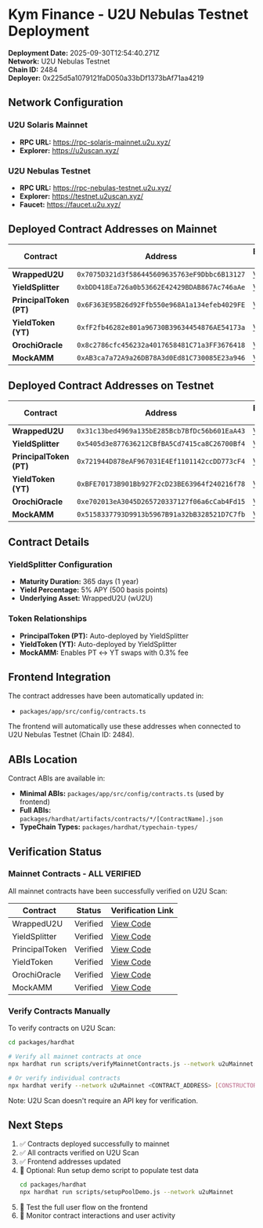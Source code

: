 # Kym Finance - U2U Nebulas Testnet Deployment

**Deployment Date:** 2025-09-30T12:54:40.271Z  
**Network:** U2U Nebulas Testnet  
**Chain ID:** 2484  
**Deployer:** 0x225d5a1079121faD050a33bDf1373bAf71aa4219

## Network Configuration

### U2U Solaris Mainnet

- **RPC URL:** https://rpc-solaris-mainnet.u2u.xyz/
- **Explorer:** https://u2uscan.xyz/

### U2U Nebulas Testnet

- **RPC URL:** https://rpc-nebulas-testnet.u2u.xyz/
- **Explorer:** https://testnet.u2uscan.xyz/
- **Faucet:** https://faucet.u2u.xyz/

## Deployed Contract Addresses on Mainnet

| Contract                | Address                                      | Explorer Link                                                                  |
| ----------------------- | -------------------------------------------- | ------------------------------------------------------------------------------ |
| **WrappedU2U**          | `0x7075D321d3f586445609635763eF9Dbbc6B13127` | [View](https://u2uscan.xyz/address/0x7075D321d3f586445609635763eF9Dbbc6B13127) |
| **YieldSplitter**       | `0xbDD418Ea726a0b53662E42429BDAB867Ac746aAe` | [View](https://u2uscan.xyz/address/0xbDD418Ea726a0b53662E42429BDAB867Ac746aAe) |
| **PrincipalToken (PT)** | `0x6F363E95B26d92Ffb550e968A1a134efeb4029FE` | [View](https://u2uscan.xyz/address/0x6F363E95B26d92Ffb550e968A1a134efeb4029FE) |
| **YieldToken (YT)**     | `0xfF2fb46282e801a96730B39634454876AE54173a` | [View](https://u2uscan.xyz/address/0xfF2fb46282e801a96730B39634454876AE54173a) |
| **OrochiOracle**        | `0x8c2786cfc456232a4017658481C71a3FF3676418` | [View](https://u2uscan.xyz/address/0x8c2786cfc456232a4017658481C71a3FF3676418) |
| **MockAMM**             | `0xAB3ca7a72A9a26DB78A3d0Ed81C730085E23a946` | [View](https://u2uscan.xyz/address/0xAB3ca7a72A9a26DB78A3d0Ed81C730085E23a946) |

## Deployed Contract Addresses on Testnet

| Contract                | Address                                      | Explorer Link                                                                          |
| ----------------------- | -------------------------------------------- | -------------------------------------------------------------------------------------- |
| **WrappedU2U**          | `0x31c13bed4969a135bE285Bcb7BfDc56b601EaA43` | [View](https://testnet.u2uscan.xyz/address/0x31c13bed4969a135bE285Bcb7BfDc56b601EaA43) |
| **YieldSplitter**       | `0x5405d3e877636212CBfBA5Cd7415ca8C26700Bf4` | [View](https://testnet.u2uscan.xyz/address/0x5405d3e877636212CBfBA5Cd7415ca8C26700Bf4) |
| **PrincipalToken (PT)** | `0x721944D878eAF967031E4Ef1101142ccDD773cF4` | [View](https://testnet.u2uscan.xyz/address/0x721944D878eAF967031E4Ef1101142ccDD773cF4) |
| **YieldToken (YT)**     | `0xBFE70173B901Bb927F2cD23BE63964f240216f78` | [View](https://testnet.u2uscan.xyz/address/0xBFE70173B901Bb927F2cD23BE63964f240216f78) |
| **OrochiOracle**        | `0xe702013eA3045D265720337127f06a6cCab4Fd15` | [View](https://testnet.u2uscan.xyz/address/0xe702013eA3045D265720337127f06a6cCab4Fd15) |
| **MockAMM**             | `0x5158337793D9913b5967B91a32bB328521D7C7fb` | [View](https://testnet.u2uscan.xyz/address/0x5158337793D9913b5967B91a32bB328521D7C7fb) |

## Contract Details

### YieldSplitter Configuration

- **Maturity Duration:** 365 days (1 year)
- **Yield Percentage:** 5% APY (500 basis points)
- **Underlying Asset:** WrappedU2U (wU2U)

### Token Relationships

- **PrincipalToken (PT):** Auto-deployed by YieldSplitter
- **YieldToken (YT):** Auto-deployed by YieldSplitter
- **MockAMM:** Enables PT ↔ YT swaps with 0.3% fee

## Frontend Integration

The contract addresses have been automatically updated in:

- `packages/app/src/config/contracts.ts`

The frontend will automatically use these addresses when connected to U2U Nebulas Testnet (Chain ID: 2484).

## ABIs Location

Contract ABIs are available in:

- **Minimal ABIs:** `packages/app/src/config/contracts.ts` (used by frontend)
- **Full ABIs:** `packages/hardhat/artifacts/contracts/*/[ContractName].json`
- **TypeChain Types:** `packages/hardhat/typechain-types/`

## Verification Status

### Mainnet Contracts - ALL VERIFIED

All mainnet contracts have been successfully verified on U2U Scan:

| Contract       | Status   | Verification Link                                                                        |
| -------------- | -------- | ---------------------------------------------------------------------------------------- |
| WrappedU2U     | Verified | [View Code](https://u2uscan.xyz/address/0x7075D321d3f586445609635763eF9Dbbc6B13127#code) |
| YieldSplitter  | Verified | [View Code](https://u2uscan.xyz/address/0xbDD418Ea726a0b53662E42429BDAB867Ac746aAe#code) |
| PrincipalToken | Verified | [View Code](https://u2uscan.xyz/address/0x6F363E95B26d92Ffb550e968A1a134efeb4029FE#code) |
| YieldToken     | Verified | [View Code](https://u2uscan.xyz/address/0xfF2fb46282e801a96730B39634454876AE54173a#code) |
| OrochiOracle   | Verified | [View Code](https://u2uscan.xyz/address/0x8c2786cfc456232a4017658481C71a3FF3676418#code) |
| MockAMM        | Verified | [View Code](https://u2uscan.xyz/address/0xAB3ca7a72A9a26DB78A3d0Ed81C730085E23a946#code) |

### Verify Contracts Manually

To verify contracts on U2U Scan:

```bash
cd packages/hardhat

# Verify all mainnet contracts at once
npx hardhat run scripts/verifyMainnetContracts.js --network u2uMainnet

# Or verify individual contracts
npx hardhat verify --network u2uMainnet <CONTRACT_ADDRESS> [CONSTRUCTOR_ARGS]
```

Note: U2U Scan doesn't require an API key for verification.

## Next Steps

1. ✅ Contracts deployed successfully to mainnet
2. ✅ All contracts verified on U2U Scan
3. ✅ Frontend addresses updated
4. 🔄 Optional: Run setup demo script to populate test data
   ```bash
   cd packages/hardhat
   npx hardhat run scripts/setupPoolDemo.js --network u2uMainnet
   ```
5. 🔄 Test the full user flow on the frontend
6. 🔄 Monitor contract interactions and user activity
